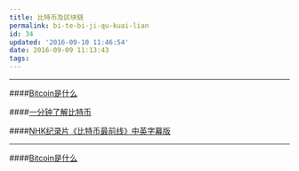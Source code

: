 ```yaml
---
title: 比特币及区块链
permalink: bi-te-bi-ji-qu-kuai-lian
id: 34
updated: '2016-09-10 11:46:54'
date: 2016-09-09 11:13:43
tags:
---
```






---

####[Bitcoin是什么](http://http://v.youku.com/v_show/id_XMjY4MTA3NDky.html)

####[一分钟了解比特币](http://v.youku.com/v_show/id_XNjY1NTQzMDYw.html?beta&from=s1.8-1-1.2&spm=0.0.0.0.Xy0KUn)

####[NHK纪录片《比特币最前线》中英字幕版](http://v.youku.com/v_show/id_XNzk0MzgwNTU2.html?beta&from=s1.8-1-1.2&spm=0.0.0.0.nfpGov)

---

####[Bitcoin是什么](http://v.youku.com/v_show/id_XMTYyNTc1OTAwNA==.html?beta&from=s1.8-1-1.2&spm=0.0.0.0.vDyGgJ)

